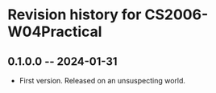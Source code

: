 # Revision history for CS2006-W04Practical

## 0.1.0.0 -- 2024-01-31

* First version. Released on an unsuspecting world.
